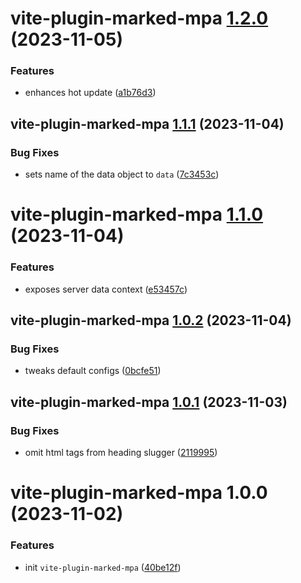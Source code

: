 # vite-plugin-marked-mpa [1.2.0](https://github.com/bent10/vite-plugins/compare/vite-plugin-marked-mpa@1.1.1...vite-plugin-marked-mpa@1.2.0) (2023-11-05)


### Features

* enhances hot update ([a1b76d3](https://github.com/bent10/vite-plugins/commit/a1b76d3af146155469177e00ab66807f3f8fcf7e))

## vite-plugin-marked-mpa [1.1.1](https://github.com/bent10/vite-plugins/compare/vite-plugin-marked-mpa@1.1.0...vite-plugin-marked-mpa@1.1.1) (2023-11-04)


### Bug Fixes

* sets name of the data object to `data` ([7c3453c](https://github.com/bent10/vite-plugins/commit/7c3453cf2e49c27740f73b77d7ebe6d76be45f99))

# vite-plugin-marked-mpa [1.1.0](https://github.com/bent10/vite-plugins/compare/vite-plugin-marked-mpa@1.0.2...vite-plugin-marked-mpa@1.1.0) (2023-11-04)


### Features

* exposes server data context ([e53457c](https://github.com/bent10/vite-plugins/commit/e53457c8061c9da3bff42020c587b0572111d3cf))

## vite-plugin-marked-mpa [1.0.2](https://github.com/bent10/vite-plugins/compare/vite-plugin-marked-mpa@1.0.1...vite-plugin-marked-mpa@1.0.2) (2023-11-04)


### Bug Fixes

* tweaks default configs ([0bcfe51](https://github.com/bent10/vite-plugins/commit/0bcfe512a06c02ab372e719c3127252ca23f1aba))

## vite-plugin-marked-mpa [1.0.1](https://github.com/bent10/vite-plugins/compare/vite-plugin-marked-mpa@1.0.0...vite-plugin-marked-mpa@1.0.1) (2023-11-03)


### Bug Fixes

* omit html tags from heading slugger ([2119995](https://github.com/bent10/vite-plugins/commit/21199957b13972419fee6df85b80e5a73283d742))

# vite-plugin-marked-mpa 1.0.0 (2023-11-02)


### Features

* init `vite-plugin-marked-mpa` ([40be12f](https://github.com/bent10/vite-plugins/commit/40be12f4d1ee8aa5fd13a2683bdc089fc7c35968))
